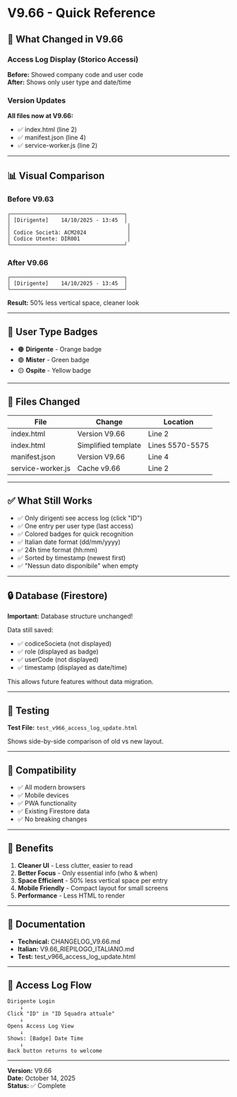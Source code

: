 # V9.66 - Quick Reference

## 🎯 What Changed in V9.66

### Access Log Display (Storico Accessi)
**Before:** Showed company code and user code  
**After:** Shows only user type and date/time  

### Version Updates
**All files now at V9.66:**
- ✅ index.html (line 2)
- ✅ manifest.json (line 4)  
- ✅ service-worker.js (line 2)

---

## 📊 Visual Comparison

### Before V9.63
```
┌────────────────────────────────────┐
│ [Dirigente]    14/10/2025 - 13:45  │
│                                     │
│ Codice Società: ACM2024             │
│ Codice Utente: DIR001               │
└────────────────────────────────────┘
```

### After V9.66
```
┌────────────────────────────────────┐
│ [Dirigente]    14/10/2025 - 13:45  │
└────────────────────────────────────┘
```

**Result:** 50% less vertical space, cleaner look

---

## 🎨 User Type Badges

- 🟠 **Dirigente** - Orange badge
- 🟢 **Mister** - Green badge
- 🟡 **Ospite** - Yellow badge

---

## 📝 Files Changed

| File | Change | Location |
|------|--------|----------|
| index.html | Version V9.66 | Line 2 |
| index.html | Simplified template | Lines 5570-5575 |
| manifest.json | Version V9.66 | Line 4 |
| service-worker.js | Cache v9.66 | Line 2 |

---

## ✅ What Still Works

- ✅ Only dirigenti see access log (click "ID")
- ✅ One entry per user type (last access)
- ✅ Colored badges for quick recognition
- ✅ Italian date format (dd/mm/yyyy)
- ✅ 24h time format (hh:mm)
- ✅ Sorted by timestamp (newest first)
- ✅ "Nessun dato disponibile" when empty

---

## 🔒 Database (Firestore)

**Important:** Database structure unchanged!

Data still saved:
- ✅ codiceSocieta (not displayed)
- ✅ role (displayed as badge)
- ✅ userCode (not displayed)
- ✅ timestamp (displayed as date/time)

This allows future features without data migration.

---

## 🧪 Testing

**Test File:** `test_v966_access_log_update.html`

Shows side-by-side comparison of old vs new layout.

---

## 📱 Compatibility

- ✅ All modern browsers
- ✅ Mobile devices
- ✅ PWA functionality
- ✅ Existing Firestore data
- ✅ No breaking changes

---

## 🎉 Benefits

1. **Cleaner UI** - Less clutter, easier to read
2. **Better Focus** - Only essential info (who & when)
3. **Space Efficient** - 50% less vertical space per entry
4. **Mobile Friendly** - Compact layout for small screens
5. **Performance** - Less HTML to render

---

## 📄 Documentation

- **Technical:** CHANGELOG_V9.66.md
- **Italian:** V9.66_RIEPILOGO_ITALIANO.md
- **Test:** test_v966_access_log_update.html

---

## 🔗 Access Log Flow

```
Dirigente Login
    ↓
Click "ID" in "ID Squadra attuale"
    ↓
Opens Access Log View
    ↓
Shows: [Badge] Date Time
    ↓
Back button returns to welcome
```

---

**Version:** V9.66  
**Date:** October 14, 2025  
**Status:** ✅ Complete

